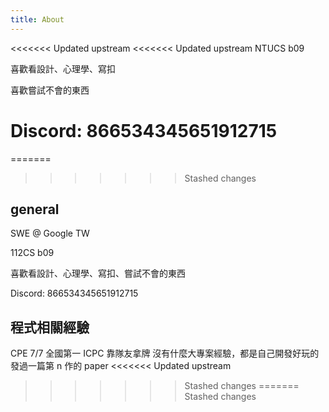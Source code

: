 ```yaml
---
title: About
---
```


<<<<<<< Updated upstream
<<<<<<< Updated upstream
NTUCS b09

喜歡看設計、心理學、寫扣

喜歡嘗試不會的東西

Discord: 866534345651912715
=======
=======
>>>>>>> Stashed changes
## general

SWE @ Google TW

112CS b09

喜歡看設計、心理學、寫扣、嘗試不會的東西

Discord: 866534345651912715

## 程式相關經驗

CPE 7/7 全國第一
ICPC 靠隊友拿牌
沒有什麼大專案經驗，都是自己開發好玩的
發過一篇第 n 作的 paper
<<<<<<< Updated upstream
>>>>>>> Stashed changes
=======
>>>>>>> Stashed changes
